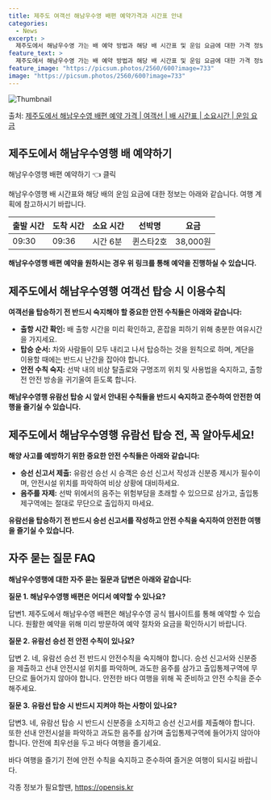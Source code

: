 ```yaml
---
title: 제주도 여객선 해남우수영 배편 예약가격과 시간표 안내
categories:
  - News
excerpt: >
  제주도에서 해남우수영 가는 배 예약 방법과 해당 배 시간표 및 운임 요금에 대한 가격 정보를 안내 드리겠습니다. 안전하고 재밋는 해남우수영행 여행을 위해 아래 정보 참고하시기 바랍니다. 해남우수영행 배편 예약하기 👈 클릭제주도에서 해남우수영행 배 시간표출발 시간도착 시간소요 시간선박명요금09:3009:360시간 6분퀸스타2호38,000원해남우수영행 배편 예약하기 👈 클릭제주도에서 해남우수영행 여객선 탑승 시 이용수칙여행을 즐기기 전에 꼭 숙지해야 할 중요한 안전 수칙들을 알아보세요. 1. 출항 시간 확인 배 출항 시간을 미리 확인하고, 혼잡을 피하기 위해 충분한 여유시간을 가지세요. 2. 탑승 순서 차와 사람들이 모두 내리고 나서 탑승하는 것을 원칙으로 하며, 계단을 이용할 때에는 반드시 난간을 잡아야 ..
feature_text: >
  제주도에서 해남우수영 가는 배 예약 방법과 해당 배 시간표 및 운임 요금에 대한 가격 정보를 안내 드리겠습니다. 안전하고 재밋는 해남우수영행 여행을 위해 아래 정보 참고하시기 바랍니다. 해남우수영행 배편 예약하기 👈 클릭제주도에서 해남우수영행 배 시간표출발 시간도착 시간소요 시간선박명요금09:3009:360시간 6분퀸스타2호38,000원해남우수영행 배편 예약하기 👈 클릭제주도에서 해남우수영행 여객선 탑승 시 이용수칙여행을 즐기기 전에 꼭 숙지해야 할 중요한 안전 수칙들을 알아보세요. 1. 출항 시간 확인 배 출항 시간을 미리 확인하고, 혼잡을 피하기 위해 충분한 여유시간을 가지세요. 2. 탑승 순서 차와 사람들이 모두 내리고 나서 탑승하는 것을 원칙으로 하며, 계단을 이용할 때에는 반드시 난간을 잡아야 ..
feature_image: "https://picsum.photos/2560/600?image=733"
image: "https://picsum.photos/2560/600?image=733"
---
```


![Thumbnail](https://img1.daumcdn.net/thumb/R800x0/?scode=mtistory2&fname=https%3A%2F%2Fblog.kakaocdn.net%2Fdn%2FpJ83H%2FbtsHBrijNVM%2FPMhbS9MzKxLsR7lbdGGHKK%2Fimg.webp)

<p>출처: <a href="https://opensis.kr/entry/%EC%A0%9C%EC%A3%BC%EB%8F%84%EC%97%90%EC%84%9C-%ED%95%B4%EB%82%A8%EC%9A%B0%EC%88%98%EC%98%81-%EB%B0%B0%ED%8E%B8-%EC%98%88%EC%95%BD-%EA%B0%80%EA%B2%A9-%EC%97%AC%EA%B0%9D%EC%84%A0-%EB%B0%B0-%EC%8B%9C%EA%B0%84%ED%91%9C-%EC%86%8C%EC%9A%94%EC%8B%9C%EA%B0%84-%EC%9A%B4%EC%9E%84-%EC%9A%94%EA%B8%88" rel="dofollow">제주도에서 해남우수영 배편 예약 가격 | 여객선 | 배 시간표 | 소요시간 | 운임 요금</a> </p>

## 제주도에서 해남우수영행 배 예약하기

해남우수영행 배편 예약하기 👈 클릭

해남우수영행 배 시간표와 해당 배의 운임 요금에 대한 정보는 아래와 같습니다. 여행 계획에 참고하시기 바랍니다.

**출발 시간** | **도착 시간** | **소요 시간** | **선박명** | **요금**  
---|---|---|---|---  
09:30 | 09:36 | 시간 6분 | 퀸스타2호 | 38,000원  
  
**해남우수영행 배편 예약을 원하시는 경우 위 링크를 통해 예약을 진행하실 수 있습니다.**

## 제주도에서 해남우수영행 여객선 탑승 시 이용수칙

**여객선을 탑승하기 전 반드시 숙지해야 할 중요한 안전 수칙들은 아래와 같습니다:**

  * **출항 시간 확인:** 배 출항 시간을 미리 확인하고, 혼잡을 피하기 위해 충분한 여유시간을 가지세요.
  * **탑승 순서:** 차와 사람들이 모두 내리고 나서 탑승하는 것을 원칙으로 하며, 계단을 이용할 때에는 반드시 난간을 잡아야 합니다.
  * **안전 수칙 숙지:** 선박 내의 비상 탈출로와 구명조끼 위치 및 사용법을 숙지하고, 출항 전 안전 방송을 귀기울여 듣도록 합니다.

**해남우수영행 유람선 탑승 시 앞서 안내된 수칙들을 반드시 숙지하고 준수하여 안전한 여행을 즐기실 수 있습니다.**

## 제주도에서 해남우수영행 유람선 탑승 전, 꼭 알아두세요!

**해양 사고를 예방하기 위한 중요한 안전 수칙들은 아래와 같습니다:**

  * **승선 신고서 제출:** 유람선 승선 시 승객은 승선 신고서 작성과 신분증 제시가 필수이며, 안전시설 위치를 파악하여 비상 상황에 대비하세요.
  * **음주를 자제:** 선박 위에서의 음주는 위험부담을 초래할 수 있으므로 삼가고, 출입통제구역에는 절대로 무단으로 출입하지 마세요.

**유람선을 탑승하기 전 반드시 승선 신고서를 작성하고 안전 수칙을 숙지하여 안전한 여행을 즐기실 수 있습니다.**

## 자주 묻는 질문 FAQ

**해남우수영행에 대한 자주 묻는 질문과 답변은 아래와 같습니다:**

**질문 1. 해남우수영행 배편은 어디서 예약할 수 있나요?**

답변1. 제주도에서 해남우수영 배편은 해남우수영 공식 웹사이트를 통해 예약할 수 있습니다. 원활한 예약을 위해 미리 방문하여 예약 절차와
요금을 확인하시기 바랍니다.

**질문 2. 유람선 승선 전 안전 수칙이 있나요?**

답변 2. 네, 유람선 승선 전 반드시 안전수칙을 숙지해야 합니다. 승선 신고서와 신분증을 제출하고 선내 안전시설 위치를 파악하며, 과도한
음주를 삼가고 출입통제구역에 무단으로 들어가지 않아야 합니다. 안전한 바다 여행을 위해 꼭 준비하고 안전 수칙을 준수해주세요.

**질문 3. 유람선 탑승 시 반드시 지켜야 하는 사항이 있나요?**

답변3. 네, 유람선 탑승 시 반드시 신분증을 소지하고 승선 신고서를 제출해야 합니다. 또한 선내 안전시설을 파악하고 과도한 음주를 삼가며
출입통제구역에 들어가지 않아야 합니다. 안전에 최우선을 두고 바다 여행을 즐기세요.

바다 여행을 즐기기 전에 안전 수칙을 숙지하고 준수하여 즐거운 여행이 되시길 바랍니다.

 

각종 정보가 필요할땐, <a href="https://opensis.kr" rel="dofollow">https://opensis.kr</a>


